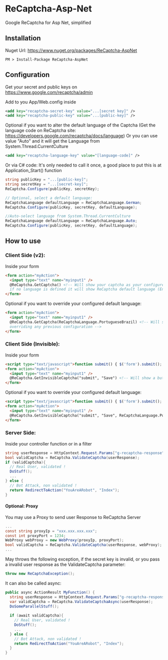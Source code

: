 # ReCaptcha-Asp-Net
Google ReCaptcha for Asp Net, simplified

## Installation
Nuget Url:
https://www.nuget.org/packages/ReCaptcha-AspNet

```
PM > Install-Package ReCaptcha-AspNet
```

## Configuration 

Get your secret and public keys on https://www.google.com/recaptcha/admin 

Add to you App/Web.config inside <appSettings>
```xml
<add key="recaptcha-secret-key" value="...[secret key]" />
<add key="recaptcha-public-key" value="...[public-key]" />
```
Optional if you want to alter the default language of the Captcha (Get the language code on ReCaptcha site: https://developers.google.com/recaptcha/docs/language)
Or you can use value "Auto" and it will get the Language from System.Thread.CurrentCulture
```xml
<add key="recaptcha-language-key" value="[language-code]" />
```

Or via C# code:
It's only needed to call it once, a good place to put this is at Application_Start() function 
```C#
string publicKey = "...[public-key]";
string secretKey = "...[secret-key]";
ReCaptcha.Configure(publicKey, secretKey);

// Optional, select a default language:
ReCaptchaLanguage defaultLanguage = ReCaptchaLanguage.German;
ReCaptcha.Configure(publicKey, secretKey, defaultLanguage);

//Auto-select language from System.Thread.CurrentCulture
ReCaptchaLanguage defaultLanguage = ReCaptchaLanguage.Auto;
ReCaptcha.Configure(publicKey, secretKey, defaultLanguage);
```

## How to use

### Client Side (v2):
Inside your form 
```html
<form action="myAction">
  <input type="text" name="myinput1" />
  @ReCaptcha.GetCaptcha() <!-- Will show your captcha as your configured Language, 
  if no language is defined it will show ReCaptcha default language (English) -->
</form>
```

Optional if you want to override your configured default language: 
```html
<form action="myAction">
  <input type="text" name="myinput1" />
  @ReCaptcha.GetCaptcha(ReCaptchaLanguage.PortugueseBrazil) <!-- Will show your ReCaptcha as Portuguese, 
  overriding any previous configuration -->
</form>
```

### Client Side (Invisible):
Inside your form 
```html
<script type="text/javascript">function submit() { $('form').submit(); }</script>
<form action="myAction">
  <input type="text" name="myinput1" />
  @ReCaptcha.GetInvisibleCaptcha("submit", "Save") <!-- Will show a button, with a Label Save and  call function "submit();" after user click ok and pass Captcha -->
</form>
```

Optional if you want to override your configured default language: 
```html
<script type="text/javascript">function submit() { $('form').submit(); }</script>
<form action="myAction">
  <input type="text" name="myinput1" />
  @ReCaptcha.GetInvisibleCaptcha("submit", "Save", ReCaptchaLanguage.PortugueseBrazil) <!-- Will show your Invisible ReCaptcha as Portuguese, overriding any previous configuration -->
</form>
```

### Server Side:
Inside your controller function or in a filter
```C#
string userResponse = HttpContext.Request.Params["g-recaptcha-response"];
bool validCaptcha = ReCaptcha.ValidateCaptcha(userResponse);
if (validCaptcha){
  // Real User, validated !
  DoStuff();
  ...
} else {
  // Bot Attack, non validated !
  return RedirectToAction("YouAreARobot", "Index");
}
```

#### Optional: Proxy
You may use a Proxy to send user Response to ReCaptcha Server
```C#
...
const string proxyIp = "xxx.xxx.xxx.xxx";
const int proxyPort = 1234;
WebProxy webProxy = new WebProxy(proxyIp, proxyPort); 
bool validCaptcha = ReCaptcha.ValidateCaptcha(userResponse, webProxy);
...
``` 

May throws the following exception, if the secret key is invalid, or you pass a invalid user response as the ValidateCaptcha parameter:
```C#
throw new ReCaptchaException();
```

It can also be called async:
```C#
public async ActionResult MyFunction() {
  string userResponse = HttpContext.Request.Params["g-recaptcha-response"];
  var validCaptcha = ReCaptcha.ValidateCaptchaAsync(userResponse);
  DoSomeParallelStuff();
  
  if (await validCaptcha){
    // Real User, validated !
    DoStuff();
    ...
  } else {
    // Bot Attack, non validated !
    return RedirectToAction("YouAreARobot", "Index");
  }
}
```
